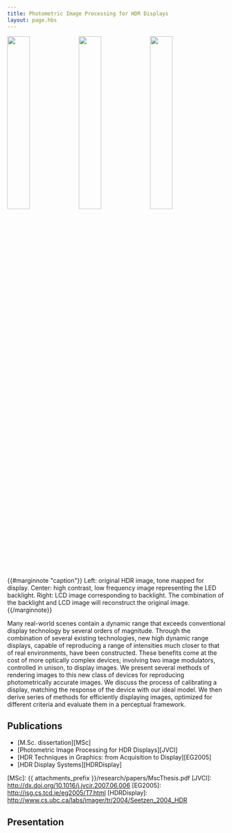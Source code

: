```yaml
---
title: Photometric Image Processing for HDR Displays
layout: page.hbs
---
```


<span class='figure'>
<img src="{{ attachments_prefix }}/research/photometric-processing-1.png" alt="" width="32%" /> <img src="{{ attachments_prefix }}/research/photometric-processing-2.png" alt="" width="32%" /> <img src="{{ attachments_prefix }}/research/photometric-processing-3.png" alt="" width="32%" />{{#marginnote "caption"}}
  Left: original HDR image, tone mapped for display.  Center: high contrast, low frequency image representing the LED backlight.  Right: LCD image corresponding to backlight.  The combination of the backlight and LCD image will reconstruct the original image. 
{{/marginnote}}
</span>

Many real-world scenes contain a dynamic range that exceeds conventional
display technology by several orders of magnitude.  Through the combination of
several existing technologies, new high dynamic range displays, capable of
reproducing a range of intensities much closer to that of real environments,
have been constructed.  These benefits come at the cost of more optically
complex devices; involving two image modulators, controlled in unison, to
display images.  We present several methods of rendering images to this new
class of devices for reproducing photometrically accurate images.  We discuss
the process of calibrating a display, matching the response of the device with
our ideal model.  We then derive series of methods for efficiently displaying
images, optimized for different criteria and evaluate them in a perceptual
framework.

## Publications

- [M.Sc. dissertation][MSc]
- [Photometric Image Processing for HDR Displays][JVCI]
- [HDR Techniques in Graphics: from Acquisition to Display][EG2005]
- [HDR Display Systems][HDRDisplay]

[MSc]:          {{ attachments_prefix }}/research/papers/MscThesis.pdf
[JVCI]:         http://dx.doi.org/10.1016/j.jvcir.2007.06.006
[EG2005]:       http://isg.cs.tcd.ie/eg2005/T7.html
[HDRDisplay]:   http://www.cs.ubc.ca/labs/imager/tr/2004/Seetzen_2004_HDR

## Presentation

<span class='figure'>
<script async class="speakerdeck-embed" data-id="01d5c3500d16013084d21231381d9bd4" data-ratio="1.29456384323641" src="//speakerdeck.com/assets/embed.js"></script>
</span>

